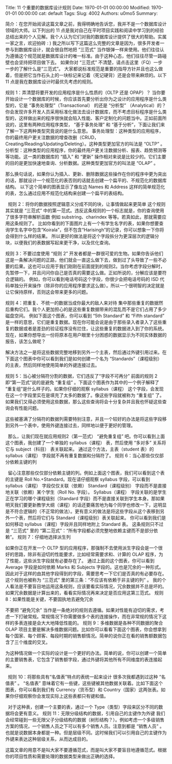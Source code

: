Title: 11 个重要的数据库设计规则
Date: 1970-01-01 00:00:00
Modified: 1970-01-01 00:00:00
cat: default
Tags: 
Slug: 4002
Authors: u0mo5 
Summary: 

简介：在您开始阅读这篇文章之前，我得明确地告诉您，我并不是一个数据库设计领域的大师。以下列出的 11 点是我对自己在平时项目实践和阅读中学习到的经验总结出来的个人见解。我个人认为它们对我的数据库设计提供了很大的帮助。实属一家之言，欢迎拍砖 : )
我之所以写下这篇这么完整的文章是因为，很多开发者一参与到数据库设计，就会很自然地把 “三范式” 当作银弹一样来使用。他们往往认为遵循这个规范就是数据库设计的唯一标准。由于这种心态，他们往往尽管一路碰壁也会坚持把项目做下去。
如果你对 “三范式” 不清楚，请点击这里（FQ）一步一步的了解什么是“三范式”。
大家都说标准规范是重要的指导方针并且也这么做着，但是把它当作石头上的一块标记来记着（死记硬背）还是会带来麻烦的。以下 11 点是我在数据库设计时最优先考虑的规则。

规则 1：弄清楚将要开发的应用程序是什么性质的（OLTP 还是 OPAP）？
当你要开始设计一个数据库的时候，你应该首先要分析出你为之设计的应用程序是什么类型的，它是 “事务处理型”（Transactional） 的还是 “分析型” （Analytical）的？你会发现许多开发人员采用标准化做法去设计数据库，而不考虑目标程序是什么类型的，这样做出来的程序很快就会陷入性能、客户定制化的问题当中。正如前面所说的，这里有两种应用程序类型， “基于事务处理” 和 “基于分析”，下面让我们来了解一下这两种类型究竟说的是什么意思。
事务处理型：这种类型的应用程序，你的最终用户更关注数据的增查改删（CRUD，Creating/Reading/Updating/Deleting）。这种类型更加官方的叫法是 “OLTP” 。
分析型：这种类型的应用程序，你的最终用户更关注数据分析、报表、趋势预测等等功能。这一类的数据库的 “插入” 和 “更新” 操作相对来说是比较少的。它们主要的目的是更加快速地查询、分析数据。这种类型更加官方的叫法是 “OLAP” 。

那么换句话说，如果你认为插入、更新、删除数据这些操作在你的程序中更为突出的话，那就设计一个规范化的表否则的话就去创建一个扁平的、不规范化的数据库结构。
以下这个简单的图表显示了像左边 Names 和 Address 这样的简单规范化的表，怎么通过应用不规范化结构来创建一个扁平的表结构。

 
规则 2：将你的数据按照逻辑意义分成不同的块，让事情做起来更简单
这个规则其实就是 “三范式” 中的第一范式。违反这条规则的一个标志就是，你的查询使用了很多字符串解析函数
例如 substring、charindex 等等。若真如此，那就需要应用这条规则了。
比如你看到的下面图片上有一个有学生名字的表，如果你想要查询学生名字中包含“Koirala”，但不包含“Harisingh”的记录，你可以想象一下你将会得到什么样的结果。
所以更好的做法是将这个字段拆分为更深层次的逻辑分块，以便我们的表数据写起来更干净，以及优化查询。

规则 3：不要过度使用 “规则 2”
开发者都是一群很可爱的生物。如果你告诉他们这是一条解决问题的正路，他们就会一直这么做下去，做到过了头导致了一些不必要的后果。这也可以应用于我们刚刚在前面提到的规则2。当你考虑字段分解时，先暂停一下，并且问问你自己是否真的需要这么做。正如所说的，分解应该是要符合逻辑的。
例如，你可以看到电话号码这个字段，你很少会把电话号码的 ISD 代码单独分开来操作（除非你的应用程序要求这么做）。所以一个很明智的决定就是让它保持原样，否则这会带来更多的问题。

规则 4：把重复、不统一的数据当成你最大的敌人来对待
集中那些重复的数据然后重构它们。我个人更加担心的是这些重复数据带来的混乱而不是它们占用了多少磁盘空间。
例如下面这个图表，你可以看到 “5th Standard” 和 “Fifth standard” 是一样的意思，它们是重复数据。现在你可能会说是由于那些录入者录入了这些重复的数据或者是差劲的验证程序没有拦住，让这些重复的数据进入到了你的系统。现在，如果你想导出一份将原本在用户眼里十分困惑的数据显示为不同实体数据的报告，该怎么做呢？

解决方法之一是将这些数据完整地移到另外一个主表，然后通过外键引用过来。在下面这个图表中你可以看到我们是如何创建一个名为 “Standards”（课程级别） 的主表，然后同样地使用简单的外键连接过去。

规则 5：当心被分隔符分割的数据，它们违反了“字段不可再分”
前面的规则 2 即“第一范式”说的是避免 “重复组” 。下面这个图表作为其中的一个例子解释了 “重复组”是什么样子的。如果你仔细的观察 syllabus（课程） 这个字段，会发现在这一个字段里实在是填充了太多的数据了。像这些字段就被称为 “重复组” 了。如果我们又得必须使用这些数据，那么这些查询将会十分复杂并且我也怀疑这些查询会有性能问题。

这些被塞满了分隔符的数据列需要特别注意，并且一个较好的办法是将这些字段移到另外一个表中，使用外键连接过去，同样地以便于更好的管理。

 
那么，让我们现在就应用规则2（第一范式） “避免重复组” 吧。你可以看到上面这个图表，我创建了一个单独的 syllabus（课程） 表，然后使用 “多对多” 关系将它与 subject（科目） 表关联起来。
通过这个方法，主表（student 表）的 syllabus（课程） 字段就不再有重复数据和分隔符了。
规则 6：当心那些仅仅部分依赖主键的列

 
留心注意那些仅仅部分依赖主键的列。例如上面这个图表，我们可以看到这个表的主键是 Roll No.+Standard。现在请仔细观察 syllabus 字段，可以看到 syllabus（课程） 字段仅仅关联（依赖） Standard（课程级别） 字段而不是直接地关联（依赖）某个学生（Roll No. 字段）。
Syllabus（课程） 字段关联的是学生正在学习的哪个课程级别（Standard 字段）而不是直接关联到学生本身。那如果明天我们要更新教学大纲（课程）的话还要痛苦地为每个同学也修改一下，这明显是不符合逻辑的（不正常的做法）。更有意义的做法是将这些字段从这个表移到另外一个表，然后将它们与 Standard（课程级别）表关联起来。
你可以看到我们是如何移动 syllabus（课程）字段并且同样地附上 Standard 表。
这条规则只不过是 “三范式” 里的 “第二范式”：“所有字段都必须完整地依赖主键而不是部分依赖”。
规则 7：仔细地选择派生列

如果你正在开发一个 OLTP 型的应用程序，那强制不去使用派生字段会是一个很好的思路，除非有迫切的性能要求，比如经常需要求和、计算的 OLAP 程序，为了性能，这些派生字段就有必要存在了。
通过上面的这个图表，你可以看到 Average 字段是如何依赖 Marks 和 Subjects 字段的。这也是冗余的一种形式。因此对于这样的由其他字段得到的字段，需要思考一下它们是否真的有必要存在。
这个规则也被称为 “三范式” 里的第三条：“不应该有依赖于非主键的列” 。 我的个人看法是不要盲目地运用这条规则，应该要看实际情况，冗余数据并不总是坏的。如果冗余数据是计算出来的，看看实际情况再来决定是否应用这第三范式。
规则 8：如果性能是关键，不要固执地去避免冗余

不要把 “避免冗余” 当作是一条绝对的规则去遵循。如果对性能有迫切的需求，考虑一下打破常规。常规情况下你需要做多个表的连接操作，而在非常规的情况下这样的多表连接是会大大地降低性能的。
规则 9：多维数据是各种不同数据的聚合
OLAP 项目主要是解决多维数据问题。比如你可以看看下面这个图表，你会想拿到每个国家、每个顾客、每段时期的销售额情况。简单的说你正在看的销售额数据包含了三个维度的交叉。

为这种情况做一个实际的设计是一个更好的办法。简单的说，你可以创建一个简单的主要销售表，它包含了销售额字段，通过外键将其他所有不同维度的表连接起来。


 
规则 10：将那些具有“名值表”特点的表统一起来设计
很多次我都遇到过这种 “名值表” 。 “名值表” 意味着它有一些键，这些键被其他数据关联着。比如下面这个图表，你可以看到我们有 Currency（货币型）和 Country（国家）这两张表。如果你仔细观察你会发现实际上这些表都只有键和值。

 
对于这种表，创建一个主要的表，通过一个 Type（类型）字段来区分不同的数据将会更有意义。
规则 11：无限分级结构的数据，引用自己的主键作为外键
我们会经常碰到一些无限父子分级结构的数据（树形结构？）。例如考虑一个多级销售方案的情况，一个销售人员之下可以有多个销售人员。注意到都是 “销售人员” 。也就是说数据本身都是一种。但是层级不同。这时候我们可以引用自己的主键作为外键来表达这种层级关系，从而达成目的。

这篇文章的用意不是叫大家不要遵循范式，而是叫大家不要盲目地遵循范式。根据你的项目性质和需要处理的数据类型来做出正确的选择。

